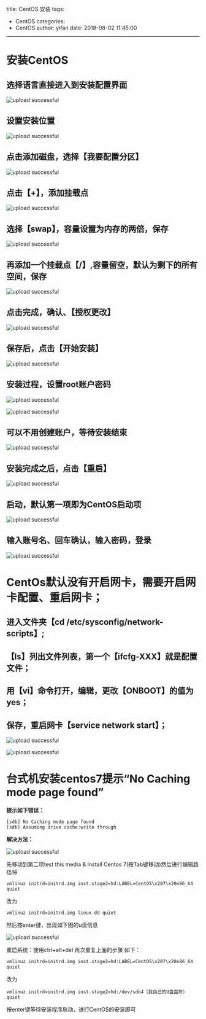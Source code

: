 title: CentOS 安装
tags:
  - CentOS
categories:
  - CentOS
author: yifan
date: 2018-08-02 11:45:00
---
# 安装CentOS
## 选择语言直接进入到安装配置界面

![upload successful](/images/pasted-81.png)

<!-- more -->
## 设置安装位置

![upload successful](/images/pasted-82.png)

## 点击添加磁盘，选择【我要配置分区】

![upload successful](/images/pasted-83.png)

## 点击【+】，添加挂载点

![upload successful](/images/pasted-84.png)

## 选择【swap】，容量设置为内存的两倍，保存

![upload successful](/images/pasted-85.png)

## 再添加一个挂载点【/】,容量留空，默认为剩下的所有空间，保存

![upload successful](/images/pasted-86.png)

## 点击完成，确认、【授权更改】

![upload successful](/images/pasted-87.png)

## 保存后，点击【开始安装】

![upload successful](/images/pasted-88.png)

## 安装过程，设置root账户密码

![upload successful](/images/pasted-89.png)

![upload successful](/images/pasted-90.png)

## 可以不用创建账户，等待安装结束

![upload successful](/images/pasted-91.png)

## 安装完成之后，点击【重启】

![upload successful](/images/pasted-92.png)

## 启动，默认第一项即为CentOS启动项

![upload successful](/images/pasted-93.png)

## 输入账号名、回车确认，输入密码，登录

![upload successful](/images/pasted-94.png)

# CentOs默认没有开启网卡，需要开启网卡配置、重启网卡；
## 进入文件夹【cd /etc/sysconfig/network-scripts】;
## 【ls】列出文件列表，第一个【ifcfg-XXX】就是配置文件；
## 用【vi】命令打开，编辑，更改【ONBOOT】的值为yes；
## 保存，重启网卡【service network start】；

![upload successful](/images/pasted-95.png)

![upload successful](/images/pasted-96.png)

# 台式机安装centos7提示“No Caching mode page found”
**提示如下错误：**
```
[sdb] No Caching mode page found
[sdb] Assuming drive cache:write through
```
**解决方法：**

![upload successful](/images/pasted-97.png)

先移动到第二项test this media & Install Centos 7(按Tab键移动)然后进行编辑路径将
```
vmlinuz initrd=initrd.img inst.stage2=hd:LABEL=CentOS\x207\x20x86_64 quiet
```
改为
```
vmlinuz initrd=initrd.img linux dd quiet
```
然后按enter键，出现如下图的u盘信息

![upload successful](/images/pasted-98.png)

重启系统：使用ctrl+alt+del
再次重复上面的步骤 如下：
```
vmlinuz initrd=initrd.img inst.stage2=hd:LABEL=CentOS\x207\x20x86_64 quiet
```
改为
```
vmlinuz initrd=initrd.img inst.stage2=hd:/dev/sdb4（我自己的U盘盘符） quiet
```
按enter键等待安装程序启动，进行CentOS的安装即可